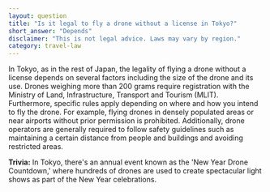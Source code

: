 ```yaml
---
layout: question
title: "Is it legal to fly a drone without a license in Tokyo?"
short_answer: "Depends"
disclaimer: "This is not legal advice. Laws may vary by region."
category: travel-law
---
```

In Tokyo, as in the rest of Japan, the legality of flying a drone without a license depends on several factors including the size of the drone and its use. Drones weighing more than 200 grams require registration with the Ministry of Land, Infrastructure, Transport and Tourism (MLIT). Furthermore, specific rules apply depending on where and how you intend to fly the drone. For example, flying drones in densely populated areas or near airports without prior permission is prohibited. Additionally, drone operators are generally required to follow safety guidelines such as maintaining a certain distance from people and buildings and avoiding restricted areas.

**Trivia:** In Tokyo, there's an annual event known as the 'New Year Drone Countdown,' where hundreds of drones are used to create spectacular light shows as part of the New Year celebrations.
